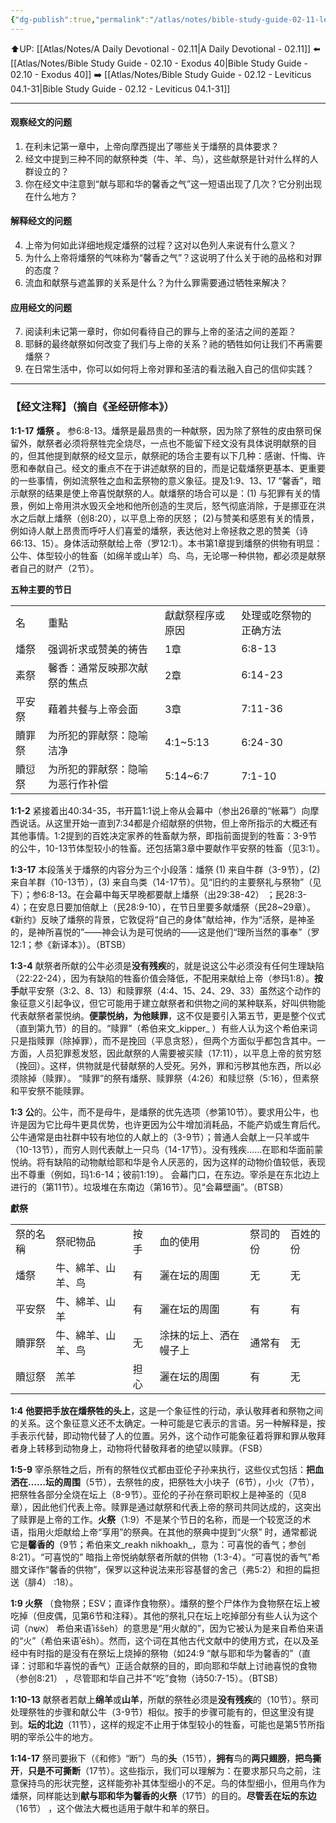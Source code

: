 ```yaml
---
{"dg-publish":true,"permalink":"/atlas/notes/bible-study-guide-02-11-leviticus-01/","noteIcon":""}
---
```


⬆️UP: [[Atlas/Notes/A Daily Devotional - 02.11\|A Daily Devotional - 02.11]]
⬅️ [[Atlas/Notes/Bible Study Guide - 02.10 - Exodus 40\|Bible Study Guide - 02.10 - Exodus 40]]
➡️ [[Atlas/Notes/Bible Study Guide - 02.12 - Leviticus 04.1-31\|Bible Study Guide - 02.12 - Leviticus 04.1-31]] 

---
#### 观察经文的问题
1. 在利未记第一章中，上帝向摩西提出了哪些关于燔祭的具体要求？  
2. 经文中提到三种不同的献祭种类（牛、羊、鸟），这些献祭是针对什么样的人群设立的？  
3. 你在经文中注意到“献与耶和华的馨香之气”这一短语出现了几次？它分别出现在什么地方？  

#### 解释经文的问题
4. 上帝为何如此详细地规定燔祭的过程？这对以色列人来说有什么意义？  
5. 为什么上帝将燔祭的气味称为“馨香之气”？这说明了什么关于祂的品格和对罪的态度？  
6. 流血和献祭与遮盖罪的关系是什么？为什么罪需要通过牺牲来解决？  

#### 应用经文的问题
7. 阅读利未记第一章时，你如何看待自己的罪与上帝的圣洁之间的差距？  
8. 耶稣的最终献祭如何改变了我们与上帝的关系？祂的牺牲如何让我们不再需要燔祭？  
9. 在日常生活中，你可以如何将上帝对罪和圣洁的看法融入自己的信仰实践？  

---
### 【经文注释】（摘自《圣经研修本》）

**1:1-17** **燔祭** **。** 参6:8-13。燔祭是最昂贵的一种献祭，因为除了祭牲的皮由祭司保留外，献祭者必须将祭牲完全烧尽，一点也不能留下经文没有具体说明献祭的目的，但其他提到献祭的经文显示，献祭祀的场合主要有以下几种：感谢、忏悔、许愿和奉献自己。经文的重点不在于讲述献祭的目的，而是记载燔祭更基本、更重要的一些事情，例如流祭牲之血和盂祭物的意义象征。提及1:9、13、17 “馨香”，暗示献祭的结果是使上帝喜悦献祭的人。献燔祭的场合可以是：(1) 与犯罪有关的情景，例如上帝用洪水毁灭全地和他所创造的生灵后，怒气彻底消除，于是挪亚在洪水之后献上燔祭（创8:20），以平息上帝的厌怒； (2)与赞美和感恩有关的情景，例如诗人献上昂贵而呼吁人们喜爱的燔祭，表达他对上帝拯救之恩的赞美（诗66:13、15）。身体活动祭献给上帝（罗12:1）。本书第1章提到燔祭的供物有明显：公牛、体型较小的牲畜（如绵羊或山羊）鸟、鸟，无论哪一种供物，都必须是献祭者自己的财产（2节）。

**五种主要的节日**

|     |                  |          |             |
| --- | ---------------- | -------- | ----------- |
| 名   | 重點               | 獻獻祭程序或原因 | 处理或吃祭物的正确方法 |
| 燔祭  | 强调祈求或赞美的祷告       | 1章       | 6:8-13      |
| 素祭  | 馨香：通常反映那次献祭的焦点   | 2章       | 6:14-23     |
| 平安祭 | 藉着共餐与上帝会面        | 3章       | 7:11-36     |
| 贖罪祭 | 为所犯的罪献祭：隐喻洁净     | 4:1~5:13 | 6:24-30     |
| 贖愆祭 | 为所犯的罪献祭：隐喻为恶行作补偿 | 5:14~6:7 | 7:1-10      |

**1:1-2** 紧接着出40:34-35，书开篇1:1说上帝从会幕中（参出26章的“帐幕”）向摩西说话。从这里开始一直到7:34都是介绍献祭的供物，但上帝所指示的大概还有其他事情。1:2提到的百姓决定家养的牲畜献为祭，即指前面提到的牲畜：3-9节的公牛，10-13节体型较小的牲畜。还包括第3章中要献作平安祭的牲畜（见3:1）。

**1:3-17** 本段落关于燔祭的内容分为三个小段落：燔祭 (1) 来自牛群（3-9节），(2) 来自羊群（10-13节），(3) 来自鸟类（14-17节）。见“旧约的主要祭礼与祭物”（见下）；参6:8-13。在会幕中每天早晚都要献上燔祭（出29:38-42） ；民28:3-4）；在安息日要加倍献上（民28:9-10），在节日里要多献燔祭（民28~29章）。《新约》反映了燔祭的背景，它敦促将“自己的身体”献给神，作为“活祭，是神圣的，是神所喜悦的”——神会认为是可悦纳的——这是他们“理所当然的事奉”（罗12:1；参《新译本》）。（BTSB）

**1:3-4** 献祭者所献的公牛必须是**没有残疾**的，就是说这公牛必须没有任何生理缺陷（22:22-24），因为有缺陷的牲畜价值会降低，不配用来献给上帝（参玛1:8）。**按手**献平安祭（3:2、8、13）和赎罪祭（4:4、15、24、29、33）虽然这个动作的象征意义引起争议，但它可能用于建立献祭者和供物之间的某种联系，好叫供物能代表献祭者蒙悦纳。**便蒙悦纳，为他赎罪**，这不仅是要引入第五节，更是整个仪式（直到第九节）的目的。“赎罪”（希伯来文_kipper_ ）有些人认为这个希伯来词只是指赎罪（除掉罪），而不是挽回（平息贪怒），但两个方面似乎都包含其中。一方面，人员犯罪惹发怒，因此献祭的人需要被买赎（17:11），以平息上帝的贫穷怒（挽回）。这样，供物就是代替献祭的人受死。另外，罪和污秽其他东西，所以必须除掉（赎罪）。 “赎罪”的祭有燔祭、赎罪祭（4:26）和赎愆祭（5:16），但素祭和平安祭不能赎罪。

**1:3** **公**的。公牛，而不是母牛，是燔祭的优先选项（参第10节）。要求用公牛，也许是因为它比母牛更具优势，也许更因为公牛增加消耗品，不能产奶或生育后代。公牛通常是由社群中较有地位的人献上的（3-9节）；普通人会献上一只羊或牛（10-13节），而穷人则代表献上一只鸟（14-17节）。没有残疾……在耶和华面前蒙悦纳。将有缺陷的动物献给耶和华是令人厌恶的，因为这样的动物价值较低，表现出不尊重（例如，玛1:6-14；彼前1:19）。 会幕门口，在东边。宰杀是在东北边上进行的（第11节）。垃圾堆在东南边（第16节）。见“会幕壁画”。（BTSB）

**獻祭**

|      |           |     |             |      |      |
| ---- | --------- | --- | ----------- | ---- | ---- |
| 祭的名稱 | 祭祀物品      | 按手  | 血的使用        | 祭司的份 | 百姓的份 |
| 燔祭   | 牛、綿羊、山羊、鸟 | 有   | 灑在坛的周圍      | 无    | 无    |
| 平安祭  | 牛、綿羊、山羊   | 有   | 灑在坛的周圍      | 有    | 有    |
| 贖罪祭  | 牛、綿羊、山羊、鸟 | 无   | 涂抹的坛上、洒在幔子上 | 通常有  | 无    |
| 贖愆祭  | 羔羊        | 担心  | 灑在坛的周圍      | 有    | 无    |

**1:4** **他要把手放在燔祭牲的头上**，这是一个象征性的行动，承认敬拜者和祭物之间的关系。这个象征意义还不太确定。一种可能是它表示的言语。另一种解释是，按手表示代替，即动物代替了人的位置。另外，这个动作可能象征着将罪和罪从敬拜者身上转移到动物身上，动物将代替敬拜者的绝望以赎罪。（FSB）

**1:5-9** 宰杀祭牲之后，所有的祭牲仪式都由亚伦子孙来执行，这些仪式包括：**把血洒在……坛的周围**（5节），去祭牲的皮，把祭牲大小块子（6节），小火（7节），把祭牲各部分全烧在坛上（8-9节）。亚伦的子孙在祭司职权上是神圣的（见8章），因此他们代表上帝。赎罪是通过献祭和代表上帝的祭司共同达成的，这突出了赎罪是上帝的工作。**火祭**（1:9）不是某个节日的名称，而是一个较宽泛的术语，指用火炬献给上帝“享用”的祭典。在其他的祭典中提到“火祭” 时，通常都说它是**馨香的**（9节；希伯来文_reakh nikhoakh_，意为：可喜悦的香气；参创8:21）。“可喜悦的” 暗指上帝悦纳献祭者所献的供物（1:3-4）。“可喜悦的香气”希腊文译作“馨香的供物”，保罗以这种说法来形容基督的舍己（弗5:2）和担的扁担送（腓4） :18）。

**1:9 火祭** （食物祭；ESV；直译作食物祭）。燔祭的整个尸体作为食物祭在坛上被吃掉（但皮偶，见第6节和注释）。其他的祭礼只在坛上吃掉部分有些人认为这个词（אִשֶּׁה） 希伯来语ʾiššeh）的意思是“用火献的”，因为它被认为是来自希伯来语的“火”（希伯来语ʾēšh）。然而，这个词在其他古代文献中的使用方式，在以及圣经中有时指的是没有在祭坛上烧掉的祭物（如24:9 “献与耶和华为馨香的”（直译：讨耶和华喜悦的香气）正适合献祭的目的，即向耶和华献上讨祂喜悦的食物（参创8:21） ，尽管耶和华自己并不“吃”食物（诗50:7-15）。（BTSB）

**1:10-13** 献祭者若献上**绵羊**或**山羊**，所献的祭牲必须是**没有残疾**的（10节）。祭司处理祭牲的步骤和献公牛（3-9节）相似。按手的步骤可能有的，但这里没有提到。**坛的北边**（11节），这样的规定不止用于体型较小的牲畜，可能也是第5节所指明的宰杀公牛的地方。

**1:14-17** 祭司要揪下（《和修》“断”）鸟的**头**（15节），**拥有**鸟的**两只翅膀**，**把鸟撕开**，**只是不可撕断**（17节）。这些指示，我们可以理解为：在要求那只鸟之前，注意保持鸟的形状完整，这样能弥补其体型细小的不足。鸟的体型细小，但用鸟作为燔祭，同样能达到**献与耶和华为馨香的火祭**（17节）的目的。**尽管丢在坛的东边**（16节） ，这个做法大概也适用于献牛和羊的祭日。